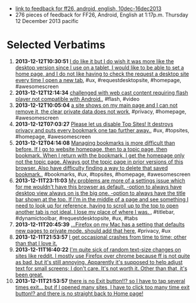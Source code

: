 * [link to feedback for ff26, android, english, 10dec-16dec2013](https://input.mozilla.org/en-US/?date_start=2013-12-10&date_end=2013-12-16&product=Firefox%20for%20Android&version=26.0.0&locale=en-US)
* 276 pieces of feedback for FF26, Android, English at 1:17p.m. Thursday 12 December 2013 pacific

# Selected Verbatims

1. **2013-12-12T10:30:51** [I do like it but I do wish it was more like the desktop version since I use on a tablet, I would like to be able to set a home page, and I do not like having to check the request a desktop site every time I open a new tab](https://input.mozilla.org/en-US/dashboard/response/4112186), #ux, #requestdesktopsite, #homepage, #awesomescreen
2. **2013-12-12T12:14:34** [challenged with web cast content requiring flash player not compatible with Android.](https://input.mozilla.org/en-US/dashboard/response/4112333), #flash, #video
3. **2013-12-12T10:05:04** [a site shows on my main page and I can not remove it, the clear private data does not work](https://input.mozilla.org/en-US/dashboard/response/4112137), #privacy, #homepage, #awesomescreen
4. **2013-12-12T07:03:27** [Please let us disable Top Sites! It destroys privacy and puts every bookmark one tap further away.](https://input.mozilla.org/en-US/dashboard/response/4111887), #ux, #topsites, #homepage, #awesomescreen
5. **2013-12-12T04:14:08** [ Managing bookmarks is more difficult than before. If I go to website homepage, then to a topic page, then bookmark. When I return with the bookmark, I get the homepage only not the topic page. Always got the topic page in prior versions of this browser. Also have difficulty finding a way to delete that saved bookmark.](https://input.mozilla.org/en-US/dashboard/response/4111669), #bookmarks, #ux, #topsites, #homepage, #awesomescreen
6. **2013-12-11T23:11:03** [My problems are more of a settings issue which for me wouldn't have this browser as default. -option to always have desktop view always on is the big one. -option to always have the title bar shown at the top. If I'm in the middle of a page and see something I need to look up for reference, having to scroll up to the top to open another tab is not ideal. I lose my place of where I was.
](https://input.mozilla.org/en-US/dashboard/response/4111352), #titlebar, #dynamictoolbar, #requestdesktopsite, #ux, #tabs
7. **2013-12-11T20:45:39** [...Firefox on my Mac has a setting that defaults new pages to private mode. should add that here](https://input.mozilla.org/en-US/dashboard/response/4111226), #privacy, #ux
8. **2013-12-11T21:53:57** [I get occasional crashes from time to time; other than that I love it.](https://input.mozilla.org/en-US/dashboard/response/4111282)
9. **2013-12-11T16:40:22** [I'm quite sick of random text-size changes on sites like reddit. I mostly use Firefox over chrome because ff is not quite as bad, but it's still annoying. Apparently it's supposed to help adjust text for small screens; I don't care. It's not worth it. Other than that, it's been great.](https://input.mozilla.org/en-US/dashboard/response/4110970)
10. **2013-12-11T21:53:57**  [there is no Exit button!!? so I have to tap several times exit... but if I opened many sites, I have to click too many time exit button!? and there is no straight back to Home page!](https://input.mozilla.org/en-US/dashboard/response/4110836)
